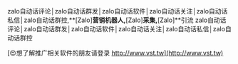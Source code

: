 zalo自动话评论│zalo自动话群发│zalo自动话软件│zalo自动话关注│zalo自动话私信│zalo自动话群控,**[Zalo]**营销机器人,**[Zalo]**采集,**[Zalo]**引流
zalo自动话评论│zalo自动话群发│zalo自动话软件│zalo自动话关注│zalo自动话私信│zalo自动话群控

[😍想了解推广相关软件的朋友请登录 http://www.vst.tw](http://www.vst.tw)



